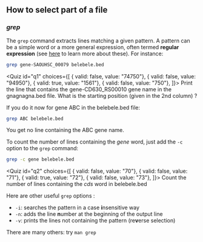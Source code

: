<script>
import Quiz from "components/Quiz.svelte";
</script>

## How to select part of a file

### *grep*

The `grep` command extracts lines matching a given pattern. 
A pattern can be a simple word or a more general expression, often termed **regular expression** (see [here](https://librarycarpentry.org/lc-data-intro/01-regular-expressions/) to learn more about these). 
For instance:

```bash
grep gene-SAOUHSC_00079 belebele.bed
```
<Quiz id="q1" choices={[
  { valid: false, value: "74750"},
  { valid: false, value: "94950"},
  { valid: true, value: "1561"},
  { valid: false, value: "750"},
]}>
	<span slot="prompt">
		Print the line that contains the gene-CD630_RS00010 gene name in the gnagnagna.bed file. What is the starting position (given in the 2nd column) ?
	</span>
</Quiz>

If you do it now for gene ABC in the belebele.bed file:

```bash
grep ABC belebele.bed
```

You get no line containing the ABC gene name.

To count the number of lines containing the _gene_ word, just add the `-c` option to the `grep` command:

```bash
grep -c gene belebele.bed
```

<Quiz id="q2" choices={[
  { valid: false, value: "70"},
  { valid: false, value: "71"},
  { valid: true, value: "72"},
  { valid: false, value: "73"},
]}>
	<span slot="prompt">
		Count the number of lines containing the <i>cds</i> word in belebele.bed
	</span>
</Quiz>



Here are other useful `grep` options :
- `-i`: searches the pattern in a case **i**nsensitive way
- `-n`: adds the line **n**umber at the beginning of the output line
- `-v`: prints the lines not containing the pattern (re**v**erse selection)

There are many others: try `man grep`

